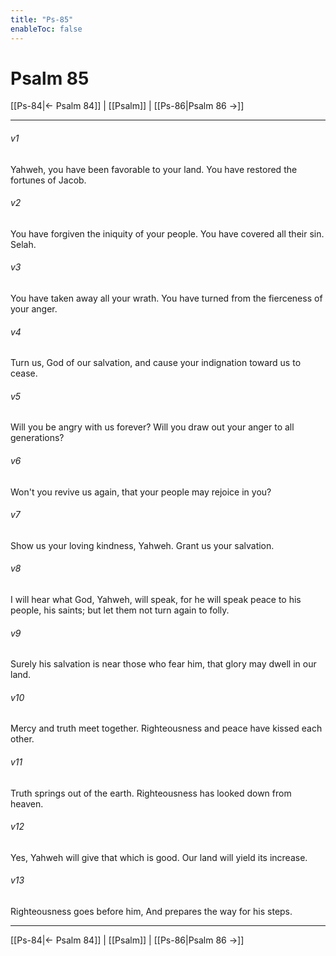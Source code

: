 ```yaml
---
title: "Ps-85"
enableToc: false
---
```

# Psalm 85

[[Ps-84|← Psalm 84]] | [[Psalm]] | [[Ps-86|Psalm 86 →]]
***



###### v1 
Yahweh, you have been favorable to your land. You have restored the fortunes of Jacob. 

###### v2 
You have forgiven the iniquity of your people. You have covered all their sin. Selah. 

###### v3 
You have taken away all your wrath. You have turned from the fierceness of your anger. 

###### v4 
Turn us, God of our salvation, and cause your indignation toward us to cease. 

###### v5 
Will you be angry with us forever? Will you draw out your anger to all generations? 

###### v6 
Won't you revive us again, that your people may rejoice in you? 

###### v7 
Show us your loving kindness, Yahweh. Grant us your salvation. 

###### v8 
I will hear what God, Yahweh, will speak, for he will speak peace to his people, his saints; but let them not turn again to folly. 

###### v9 
Surely his salvation is near those who fear him, that glory may dwell in our land. 

###### v10 
Mercy and truth meet together. Righteousness and peace have kissed each other. 

###### v11 
Truth springs out of the earth. Righteousness has looked down from heaven. 

###### v12 
Yes, Yahweh will give that which is good. Our land will yield its increase. 

###### v13 
Righteousness goes before him, And prepares the way for his steps.

***
[[Ps-84|← Psalm 84]] | [[Psalm]] | [[Ps-86|Psalm 86 →]]
